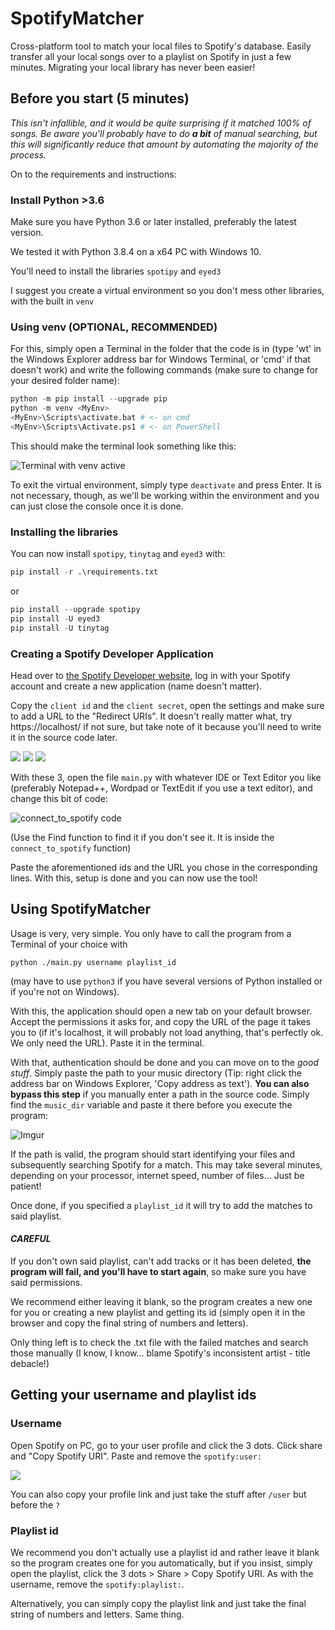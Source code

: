 # SpotifyMatcher

Cross-platform tool to match your local files to Spotify's database. Easily
transfer all your local songs over to a playlist on Spotify in just a few
minutes. Migrating your local library has never been easier!

## Before you start (5 minutes)

_This isn't infallible, and it would be quite surprising if it matched 100% of
songs. Be aware you'll probably have to do **a bit** of manual searching, but
this will significantly reduce that amount by automating the majority of the
process._

On to the requirements and instructions:

### Install Python >3.6

Make sure you have Python 3.6 or later installed, preferably the latest version.

We tested it with Python 3.8.4 on a x64 PC with Windows 10.

You'll need to install the libraries `spotipy` and `eyed3`

I suggest you create a virtual environment so you don't mess other libraries,
with the built in `venv`

### Using venv (OPTIONAL, RECOMMENDED)

For this, simply open a Terminal in the folder that the code is in (type 'wt' in
the Windows Explorer address bar for Windows Terminal, or 'cmd' if that doesn't
work) and write the following commands (make sure to change <MyEnv> for your
desired folder name):

```python
python -m pip install --upgrade pip
python -m venv <MyEnv>
<MyEnv>\Scripts\activate.bat # <- on cmd
<MyEnv>\Scripts\Activate.ps1 # <- on PowerShell
```

This should make the terminal look something like this:

![Terminal with venv active](https://imgur.com/1jWhGhU.png)

To exit the virtual environment, simply type `deactivate` and press Enter. It is
not necessary, though, as we'll be working within the environment and you can
just close the console once it is done.

### Installing the libraries

You can now install `spotipy`, `tinytag` and `eyed3` with:

```python
pip install -r .\requirements.txt
```

or

```python
pip install --upgrade spotipy
pip install -U eyed3
pip install -U tinytag
```

### Creating a Spotify Developer Application

Head over to [the Spotify Developer
website](https://developer.spotify.com/dashboard/), log in with your Spotify
account and create a new application (name doesn't matter).

Copy the `client id` and the `client secret`, open the settings and make sure to
add a URL to the "Redirect URIs". It doesn't really matter what, try
https://localhost/ if not sure, but take note of it because you'll need to write
it in the source code later.

![](https://i.imgur.com/lwFiRh9.png) ![](https://i.imgur.com/OerZP5c.jpg)
![](https://i.imgur.com/Z3DIPZf.jpg)

With these 3, open the file `main.py` with whatever IDE or Text Editor you like
(preferably Notepad++, Wordpad or TextEdit if you use a text editor), and change
this bit of code:

![connect_to_spotify code](https://imgur.com/ltblD1T.png)

(Use the Find function to find it if you don't see it. It is inside the
`connect_to_spotify` function)

Paste the aforementioned ids and the URL you chose in the corresponding lines.
With this, setup is done and you can now use the tool!

## Using SpotifyMatcher

Usage is very, very simple. You only have to call the program from a Terminal of
your choice with

```
python ./main.py username playlist_id
```

(may have to use `python3` if you have several versions of Python installed or
if you're not on Windows).

With this, the application should open a new tab on your default browser. Accept
the permissions it asks for, and copy the URL of the page it takes you to (if
it's localhost, it will probably not load anything, that's perfectly ok. We only
need the URL). Paste it in the terminal.

With that, authentication should be done and you can move on to the _good
stuff_. Simply paste the path to your music directory (Tip: right click the
address bar on Windows Explorer, 'Copy address as text'). **You can also bypass
this step** if you manually enter a path in the source code. Simply find the
`music_dir` variable and paste it there before you execute the program:

![Imgur](https://imgur.com/mZGFs6d.png)

If the path is valid, the program should start identifying your files and
subsequently searching Spotify for a match. This may take several minutes,
depending on your processor, internet speed, number of files... Just be patient!

Once done, if you specified a `playlist_id` it will try to add the matches to
said playlist.

#### **_CAREFUL_**

If you don't own said playlist, can't add tracks or it has been deleted, **the
program will fail, and you'll have to start again**, so make sure you have said
permissions.

We recommend either leaving it blank, so the program creates a new one for you
or creating a new playlist and getting its id (simply open it in the browser and
copy the final string of numbers and letters).

Only thing left is to check the .txt file with the failed matches and search
those manually (I know, I know... blame Spotify's inconsistent artist - title
debacle!)

## Getting your username and playlist ids

### Username

Open Spotify on PC, go to your user profile and click the 3 dots. Click share
and "Copy Spotify URI". Paste and remove the `spotify:user:`

![](https://imgur.com/TS6ZZlV.png)

You can also copy your profile link and just take the stuff after `/user` but
before the `?`

### Playlist id

We recommend you don't actually use a playlist id and rather leave it blank so
the program creates one for you automatically, but if you insist, simply open
the playlist, click the 3 dots > Share > Copy Spotify URI. As with the username,
remove the `spotify:playlist:`.

Alternatively, you can simply copy the playlist link and just take the final
string of numbers and letters. Same thing.
